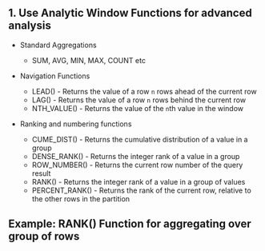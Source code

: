 ## 1. Use Analytic Window Functions for advanced analysis

- Standard Aggregations
    - SUM, AVG, MIN, MAX, COUNT etc

- Navigation Functions
    - LEAD() - Returns the value of a row `n` rows ahead of the current row
    - LAG() - Returns the value of a row `n` rows behind the current row
    - NTH_VALUE() - Returns the value of the `n`th value in the window

- Ranking and numbering functions
    - CUME_DIST() - Returns the cumulative distribution of a value in a group
    - DENSE_RANK() - Returns the integer rank of a value in a group
    - ROW_NUMBER() - Returns the current row number of the query result
    - RANK() - Returns the integer rank of a value in a group of values
    - PERCENT_RANK() - Returns the rank of the current row, relative to the other rows in the partition


## Example: RANK() Function for aggregating over group of rows

